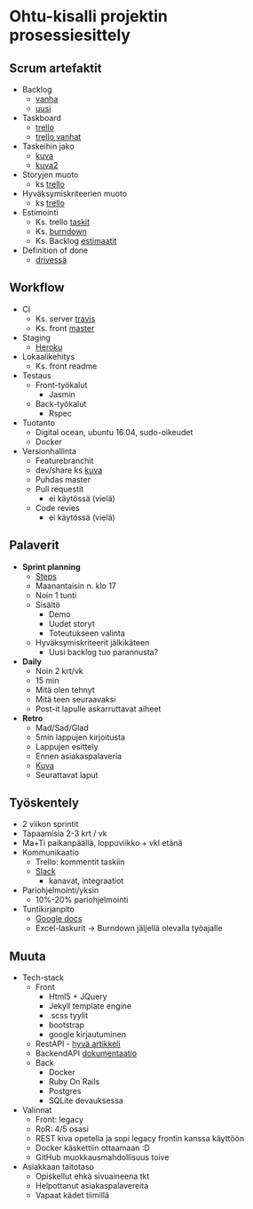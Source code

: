 # Ohtu-kisalli projektin prosessiesittely

## Scrum artefaktit

* Backlog
  * [vanha](https://docs.google.com/spreadsheets/d/1fngPoH89ZXEGQo65SlD75FXpr3f-YjzylzEgXCqN1jQ/edit#gid=0)
  * [uusi](https://trello.com/b/khJuqE9a/product-backlog)
* Taskboard
  * [trello](https://trello.com/b/Llh06XVS/ohtu-kisalli)
  * [trello vanhat](https://trello.com/ohtukisalli)
* Taskeihin jako
  * [kuva](https://drive.google.com/file/d/0B1wLG72sys_STF9GYjQ3NFZBWEU/view?usp=sharing)
  * [kuva2](https://drive.google.com/file/d/0B1wLG72sys_SNzdrQjBfUDc4bTA/view?usp=sharing)
* Storyjen muoto
  * ks [trello](https://trello.com/b/khJuqE9a/product-backlog)
* Hyväksymiskriteerien muoto
  * ks [trello](https://trello.com/b/khJuqE9a/product-backlog)
* Estimointi
  * Ks. trello [taskit](https://trello.com/b/Llh06XVS/ohtu-kisalli)
  * Ks. [burndown](https://www.burndownfortrello.com/)
  * Ks. Backlog [estimaatit](https://trello.com/b/khJuqE9a/product-backlog)
* Definition of done
  * [drivessä](https://docs.google.com/document/d/1eTyUjT8rQvBWOGFAobeOJKGN3qU0LiBdK6p5i7BTWTQ/edit#)
  
## Workflow
 
* CI
  * Ks. server [travis](https://github.com/OhtuKisalli/kisallioppiminen.server#travis)
  * Ks. front [master](https://github.com/OhtuKisalli/ohtukisalli.github.io)
* Staging
  * [Heroku](https://pure-inlet-98383.herokuapp.com/)
* Lokaalikehitys
  * Ks. front readme
* Testaus
  * Front-työkalut
    * Jasmin
  * Back-työkalut
    * Rspec
* Tuotanto
  * Digital ocean, ubuntu 16.04, sudo-oikeudet
  * Docker
* Versionhallinta
  * Featurebranchit
  * dev/share ks [kuva](https://drive.google.com/drive/folders/0B1wLG72sys_SME5aSWFZRjF0d3c)
  * Puhdas master  
  * Pull requestit
    * ei käytössä (vielä)
  * Code revies
    * ei käytössä (vielä)

## Palaverit

* **Sprint planning**
  * [Steps](https://github.com/OhtuKisalli/project-info/blob/master/Sprint-planning-memo.md)
  * Maanantaisin n. klo 17
  * Noin 1 tunti
  * Sisältö
    * Demo
    * Uudet storyt
    * Toteutukseen valinta
  * Hyväksymiskriteerit jälkikäteen
    * Uusi backlog tuo parannusta?
* **Daily**
  * Noin 2 krt/vk
  * 15 min
  * Mitä olen tehnyt
  * Mitä teen seuraavaksi
  * Post-it lapulle askarruttavat aiheet
* **Retro**
  * Mad/Sad/Glad
  * 5min lappujen kirjoitusta
  * Lappujen esittely
  * Ennen asiakaspalaveria
  * [Kuva](https://drive.google.com/drive/folders/0B1wLG72sys_SM05GcEFIdVgtZkU)
  * Seurattavat laput

## Työskentely
* 2 viikon sprintit
* Tapaamisia 2-3 krt / vk
* Ma+Ti paikanpäällä, loppuviikko + vkl etänä
* Kommunikaatio
  * Trello: kommentit taskiin
  * [Slack](https://ohtu-k.slack.com/messages)
    * kanavat, integraatiot
* Pariohjelmointi/yksin
  * 10%-20% pariohjelmointi
* Tuntikirjanpito
  * [Google docs](https://docs.google.com/spreadsheets/d/180-vFs-bMMX5TbqWguWX8CcJY1d9pP2HliAgFIHWH1I/edit)
  * Excel-laskurit &rarr; Burndown jäljellä olevalla työajalle
  
## Muuta

* Tech-stack
  * Front
    * Html5 + JQuery
    * Jekyll template engine
    * .scss tyylit
    * bootstrap
    * google kirjautuminen
  * RestAPI - [hyvä artikkeli](http://softwareengineering.stackexchange.com/questions/270898/designing-a-rest-api-by-uri-vs-query-string)
  * BackendAPI [dokumentaatio](https://docs.google.com/document/d/1NivINt2Pj7I66VPD99HeDnT9LGFb32-2YCBa1Jmjv8w/edit#heading=h.yy9v1pary3ma)
  * Back
    * Docker
    * Ruby On Rails
    * Postgres
    * SQLite devauksessa
* Valinnat
  * Front: legacy
  * RoR: 4/5 osasi
  * REST kiva opetella ja sopi legacy frontin kanssa käyttöön
  * Docker käskettiin ottaamaan :D
  * GitHub muokkausmahdollisuus toive
* Asiakkaan taitotaso
  * Opiskellut ehkä sivuaineena tkt
  * Helpottanut asiakaspalavereita
  * Vapaat kädet tiimillä
